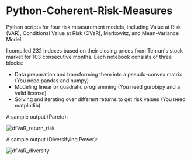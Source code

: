 # Python-Coherent-Risk-Measures
Python scripts for four risk measurement models, including Value at Risk (VAR), Conditional Value at Risk (CVaR), Markowitz, and Mean-Variance Model

I compiled 232 indexes based on their closing prices from Tehran's stock market for 103 consecutive months. Each notebook consists of three blocks:
- Data preparation and transforming them into a pseudo-convex matrix (You need pandas and numpy)
- Modeling linear or quadratic programming (You need gurobipy and a valid license)
- Solving and iterating over different returns to get risk values (You need matplotlib)


A sample output (Pareto):

![dfVaR_return_risk](https://user-images.githubusercontent.com/51627278/169480304-75de6de0-22a5-46cb-8946-a4e841afab7d.png)

A sample output (Diversifying Power):

![dfVaR_diversity](https://user-images.githubusercontent.com/51627278/169480358-b38146db-b2c7-4c62-9857-dc0c20b6efec.png)
